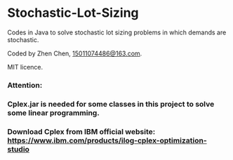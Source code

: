 # Stochastic-Lot-Sizing
Codes in Java to solve stochastic lot sizing problems in which demands are stochastic.

Coded by Zhen Chen, 15011074486@163.com.

MIT licence.


### Attention:
  
### Cplex.jar is needed for some classes in this project to solve some linear programming. 

### Download Cplex from IBM official website: https://www.ibm.com/products/ilog-cplex-optimization-studio
